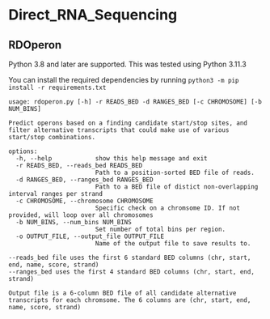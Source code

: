 # Direct_RNA_Sequencing

## RDOperon

Python 3.8 and later are supported. This was tested using Python 3.11.3


You can install the required dependencies by running `python3 -m pip install -r requirements.txt`

```text
usage: rdoperon.py [-h] -r READS_BED -d RANGES_BED [-c CHROMOSOME] [-b NUM_BINS]

Predict operons based on a finding candidate start/stop sites, and filter alternative transcripts that could make use of various start/stop combinations.

options:
  -h, --help            show this help message and exit
  -r READS_BED, --reads_bed READS_BED
                        Path to a position-sorted BED file of reads.
  -d RANGES_BED, --ranges_bed RANGES_BED
                        Path to a BED file of distict non-overlapping interval ranges per strand
  -c CHROMOSOME, --chromosome CHROMOSOME
                        Specific check on a chromsome ID. If not provided, will loop over all chromosomes
  -b NUM_BINS, --num_bins NUM_BINS
                        Set number of total bins per region.
  -o OUTPUT_FILE, --output_file OUTPUT_FILE
                        Name of the output file to save results to.

--reads_bed file uses the first 6 standard BED columns (chr, start, end, name, score, strand)
--ranges_bed uses the first 4 standard BED columns (chr, start, end, strand)

Output file is a 6-column BED file of all candidate alternative transcripts for each chromsome. The 6 columns are (chr, start, end, name, score, strand)
```